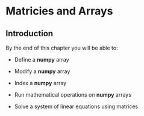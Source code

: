 
# Matricies and Arrays
## Introduction
By the end of this chapter you will be able to:

 * Define a **numpy** array
 
 * Modify a **numpy** array
 
 * Index a **numpy** array
 
 * Run mathematical operations on **numpy** arrays
 
 * Solve a system of linear equations using matrices
 

